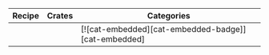 | Recipe | Crates | Categories |
|--------|--------|------------|
|  |  | [![cat-embedded][cat-embedded-badge]][cat-embedded] |
